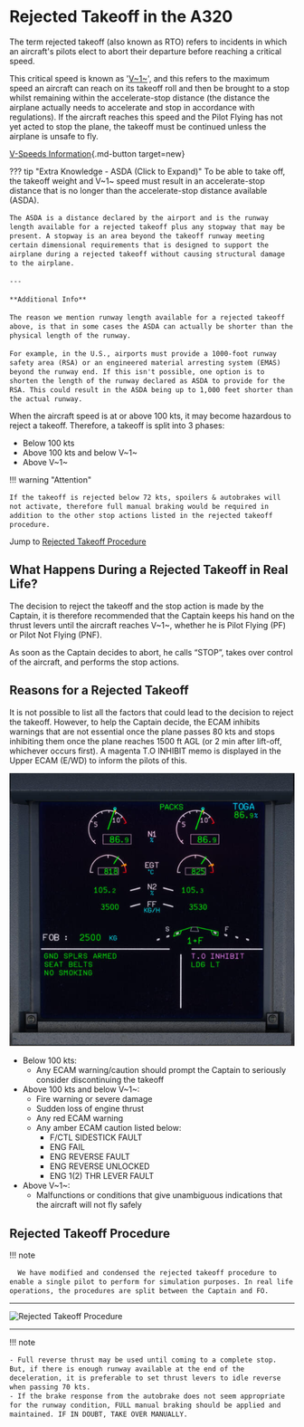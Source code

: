 # Rejected Takeoff in the A320

The term rejected takeoff (also known as RTO) refers to incidents in which an aircraft's pilots elect to abort their departure before reaching a critical speed. 

This critical speed is known as '[V~1~](../abbreviations.md)', and this refers to the maximum speed an aircraft can reach on its takeoff roll and then be brought to a stop whilst remaining within the accelerate-stop distance (the distance the airplane actually needs to accelerate and stop in accordance with regulations). 
If the aircraft reaches this speed and the Pilot Flying has not yet acted to stop the plane, the takeoff must be continued unless the airplane is unsafe to fly.

[V-Speeds Information](../abbreviations.md){.md-button target=new}

??? tip "Extra Knowledge - ASDA (Click to Expand)"
    To be able to take off, the takeoff weight and V~1~ speed must result in an accelerate-stop distance that is no longer than the accelerate-stop
    distance available (ASDA). 

    The ASDA is a distance declared by the airport and is the runway length available for a rejected takeoff plus any stopway that may be present. A stopway is an area beyond the takeoff runway meeting certain dimensional requirements that is designed to support the airplane during a rejected takeoff without causing structural damage to the airplane.

    ---
    
    **Additional Info**

    The reason we mention runway length available for a rejected takeoff above, is that in some cases the ASDA can actually be shorter than the physical length of the runway.

    For example, in the U.S., airports must provide a 1000-foot runway safety area (RSA) or an engineered material arresting system (EMAS) beyond the runway end. If this isn't possible, one option is to shorten the length of the runway declared as ASDA to provide for the RSA. This could result in the ASDA being up to 1,000 feet shorter than the actual runway.

When the aircraft speed is at or above 100 kts, it may become hazardous to reject a takeoff. Therefore, a takeoff is split into 3 phases:  

- Below 100 kts  
- Above 100 kts and below V~1~  
- Above V~1~  

!!! warning "Attention"

    If the takeoff is rejected below 72 kts, spoilers & autobrakes will not activate, therefore full manual braking would be required in addition to the other stop actions listed in the rejected takeoff procedure.  

Jump to [Rejected Takeoff Procedure](#rejected-takeoff-procedure)

## What Happens During a Rejected Takeoff in Real Life?

The decision to reject the takeoff and the stop action is made by the Captain, it is therefore recommended that the Captain keeps his hand on the thrust levers until the aircraft reaches V~1~, whether he is Pilot Flying (PF) or Pilot Not Flying (PNF).

As soon as the Captain decides to abort, he calls “STOP”, takes over control of the aircraft, and performs the stop actions.

## Reasons for a Rejected Takeoff  

It is not possible to list all the factors that could lead to the decision to reject the takeoff. However, to help the Captain decide, the ECAM inhibits warnings that are not essential once the plane passes 80 kts and stops inhibiting them once the plane reaches 1500 ft AGL (or 2 min after lift-off, whichever occurs first). A magenta T.O INHIBIT memo is displayed in the Upper ECAM (E/WD) to inform the pilots of this.

![Upper ECAM T.O INHIBIT](../assets/advanced-guides/rejected-takeoff/upper-ecam-to-inhibit.jpg "Upper ECAM T.O INHIBIT")

- Below 100 kts:  
    - Any ECAM warning/caution should prompt the Captain to seriously consider discontinuing the takeoff
- Above 100 kts and below V~1~:  
    - Fire warning or severe damage
    - Sudden loss of engine thrust
    - Any red ECAM warning
    - Any amber ECAM caution listed below:
        - F/CTL SIDESTICK FAULT
        - ENG FAIL
        - ENG REVERSE FAULT
        - ENG REVERSE UNLOCKED
        - ENG 1(2) THR LEVER FAULT
- Above V~1~:  
    - Malfunctions or conditions that give unambiguous indications that the aircraft will not fly safely

## Rejected Takeoff Procedure  

!!! note

      We have modified and condensed the rejected takeoff procedure to enable a single pilot to perform for simulation purposes. In real life operations, the procedures are split between the Captain and FO. 

---

![Rejected Takeoff Procedure](../assets/advanced-guides/rejected-takeoff/rejected-takeoff-procedure.png "Rejected 
Takeoff Procedure")

[//]: # (Backup Text Below)

[//]: # ("STOP"......................................................ANNOUNCE  )

[//]: # (THRUST LEVERS..................................................IDLE  )

[//]: # (REVERSE THRUST.....................................MAX AVAIL  )

[//]: # (REVERSERS................................CHECK/ANNOUNCE  )

[//]: # (DECELERATION..........................CHECK/ANNOUNCE  )

[//]: # (AUDIO WARNINGS.........................................CANCEL  )

[//]: # ()
[//]: # (**AIRCRAFT STOPPED**  )

[//]: # ()
[//]: # (REVERSERS...................................................STOWED  )

[//]: # (THRUST LEVERS..................................................IDLE  )

[//]: # (ATC...................................................................NOTIFY  )

[//]: # (PARKING BRAKE.....................................................ON  )

[//]: # (CABIN CREW.....................................................ALERT  )

[//]: # (ECAM ACTIONS..........................................PERFORM  )

---

!!! note 

    - Full reverse thrust may be used until coming to a complete stop. But, if there is enough runway available at the end of the deceleration, it is preferable to set thrust levers to idle reverse when passing 70 kts.
    - If the brake response from the autobrake does not seem appropriate for the runway condition, FULL manual braking should be applied and maintained. IF IN DOUBT, TAKE OVER MANUALLY.
